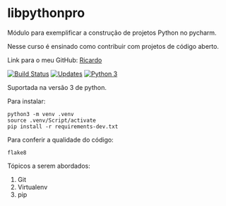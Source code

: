 # libpythonpro
Módulo para exemplificar a construção de projetos Python no pycharm.

Nesse curso é ensinado como contribuir com projetos de código aberto.

Link para o meu GitHub: [Ricardo](https://github.com/RicardoAriel09/)

[![Build Status](https://travis-ci.com/RicardoAriel09/libpythonpro.svg?branch=master)](https://travis-ci.com/RicardoAriel09/libpythonpro)
[![Updates](https://pyup.io/repos/github/RicardoAriel09/libpythonpro/shield.svg)](https://pyup.io/repos/github/RicardoAriel09/libpythonpro/)
[![Python 3](https://pyup.io/repos/github/RicardoAriel09/libpythonpro/python-3-shield.svg)](https://pyup.io/repos/github/RicardoAriel09/libpythonpro/)

Suportada na versão 3 de python.

Para instalar:

```console
python3 -m venv .venv
source .venv/Script/activate
pip install -r requirements-dev.txt
```
Para conferir a qualidade do código:
```console
flake8
``` 
Tópicos a serem abordados:
1. Git
2. Virtualenv
3. pip